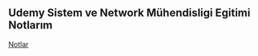 
## Udemy Sistem ve Network Mühendisligi Egitimi Notlarım</br>
[Notlar](https://www.notion.so/B-L-M-1-cb305ac2086f42fe976fbf45c64450a2)
